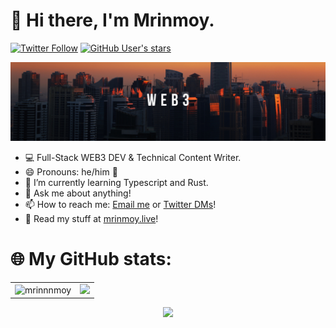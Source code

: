 # 👋 Hi there, I'm Mrinmoy. 

[![Twitter Follow](https://img.shields.io/twitter/follow/mrinnnmoy?style=social)](https://twitter.com/intent/follow?screen_name=mrinnnmoy) [![GitHub User's stars](https://img.shields.io/github/stars/mrinnnmoy?affiliations=OWNER%2CCOLLABORATOR%2CORGANIZATION_MEMBER&style=social)](https://github.com/mrinnnmoy?tab=stars)

![profile-banner](./web3-banner.png)

- 💻 Full-Stack WEB3 DEV & Technical Content Writer.
- 😄 Pronouns: he/him 🕺
- 🌱 I’m currently learning Typescript and Rust. 
- 💬 Ask me about anything!
- 📫 How to reach me: [Email me](mailto:mrinmoy202000@gmail.com) or [Twitter DMs](https://twitter.com/mrinnnmoy)!
- 📖 Read my stuff at [mrinmoy.live](https://mrinmoy.live/)! 

# 🌐 My GitHub stats:

<table>
  <tr>
    <td><img src="https://github-readme-stats.vercel.app/api?username=mrinnnmoy&show_icons=true&locale=en&theme=chartreuse-dark&hide_border=true" alt="mrinnnmoy" /></td>
    <td><img src="https://github-readme-streak-stats.herokuapp.com/?user=mrinnnmoy&theme=chartreuse-dark&hide_border=true&stroke=0000&background=060A0CD" /></td>
  </tr>
</table>

<div align="center">
<p><img src="https://github-readme-stats.vercel.app/api/top-langs?username=mrinnnmoy&show_icons=true&locale=en&layout=compact&theme=chartreuse-dark&hide_border=true" /></p>
  </div>
